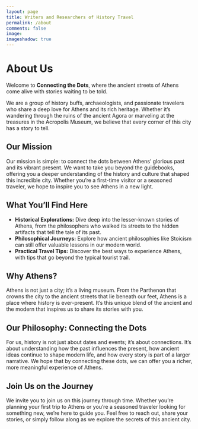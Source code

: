 ```yaml
---
layout: page
title: Writers and Researchers of History Travel 
permalink: /about
comments: false
image: 
imageshadow: true
---
```


# About Us

Welcome to **Connecting the Dots**, where the ancient streets of Athens come alive with stories waiting to be told.

We are a group of history buffs, archaeologists, and passionate travelers who share a deep love for Athens and its rich heritage. Whether it’s wandering through the ruins of the ancient Agora or marveling at the treasures in the Acropolis Museum, we believe that every corner of this city has a story to tell.

## Our Mission

Our mission is simple: to connect the dots between Athens’ glorious past and its vibrant present. We want to take you beyond the guidebooks, offering you a deeper understanding of the history and culture that shaped this incredible city. Whether you’re a first-time visitor or a seasoned traveler, we hope to inspire you to see Athens in a new light.

## What You’ll Find Here

- **Historical Explorations:** Dive deep into the lesser-known stories of Athens, from the philosophers who walked its streets to the hidden artifacts that tell the tale of its past.
- **Philosophical Journeys:** Explore how ancient philosophies like Stoicism can still offer valuable lessons in our modern world.
- **Practical Travel Tips:** Discover the best ways to experience Athens, with tips that go beyond the typical tourist trail.

## Why Athens?

Athens is not just a city; it’s a living museum. From the Parthenon that crowns the city to the ancient streets that lie beneath our feet, Athens is a place where history is ever-present. It’s this unique blend of the ancient and the modern that inspires us to share its stories with you.

## Our Philosophy: Connecting the Dots

For us, history is not just about dates and events; it’s about connections. It’s about understanding how the past influences the present, how ancient ideas continue to shape modern life, and how every story is part of a larger narrative. We hope that by connecting these dots, we can offer you a richer, more meaningful experience of Athens.

## Join Us on the Journey

We invite you to join us on this journey through time. Whether you’re planning your first trip to Athens or you’re a seasoned traveler looking for something new, we’re here to guide you. Feel free to reach out, share your stories, or simply follow along as we explore the secrets of this ancient city.